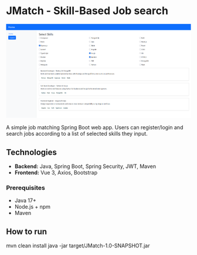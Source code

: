 # JMatch - Skill-Based Job search

![Screenshot](./app_screenshot.png)

A simple job matching Spring Boot web app. Users can register/login and search jobs according to a list of selected skills they input.

## Technologies

- **Backend:** Java, Spring Boot, Spring Security, JWT, Maven
- **Frontend:** Vue 3, Axios, Bootstrap


### Prerequisites

- Java 17+
- Node.js + npm
- Maven

## How to run

mvn clean install
java -jar target/JMatch-1.0-SNAPSHOT.jar
